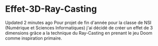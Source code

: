 # Effet-3D-Ray-Casting
  Updated 2 minutes ago Pour projet de fin d'année pour la classe de NSI (Numérique et Sciences Informatiques) j'ai décidé de créer un effet de 3 dimensions grâce a la technique du Ray-Casting en prenant le jeu Doom comme inspiration primaire.
